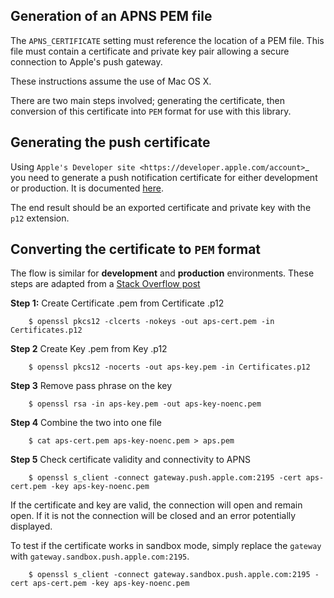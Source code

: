 Generation of an APNS PEM file
------------------------------

The ``APNS_CERTIFICATE`` setting must reference the location of a PEM file. This file must contain a certificate and private key pair allowing a secure connection to Apple's push gateway.

These instructions assume the use of Mac OS X.

There are two main steps involved; generating the certificate, then conversion of this certificate into `PEM` format for use with this library.

## Generating the push certificate

Using `Apple's Developer site <https://developer.apple.com/account>`_ you need to generate a push notification certificate for either development or production. It is documented [here](https://knowledge.altix.co/2020/12/02/Generate-APNS-certificate-for-iOS-Push-Notifications.html). 

The end result should be an exported certificate and private key with the `p12` extension.

## Converting the certificate to `PEM` format

The flow is similar for **development** and **production** environments. These steps are adapted from a [Stack Overflow post](https://stackoverflow.com/a/27942504/4664727)

**Step 1:** Create Certificate .pem from Certificate .p12

```
    $ openssl pkcs12 -clcerts -nokeys -out aps-cert.pem -in Certificates.p12
```

**Step 2** Create Key .pem from Key .p12

```
    $ openssl pkcs12 -nocerts -out aps-key.pem -in Certificates.p12
```

**Step 3** Remove pass phrase on the key

```
    $ openssl rsa -in aps-key.pem -out aps-key-noenc.pem
```  

**Step 4** Combine the two into one file

```
    $ cat aps-cert.pem aps-key-noenc.pem > aps.pem
```

**Step 5** Check certificate validity and connectivity to APNS

```
    $ openssl s_client -connect gateway.push.apple.com:2195 -cert aps-cert.pem -key aps-key-noenc.pem
```

If the certificate and key are valid, the connection will open and remain open. If it is not the connection will be closed and an error potentially displayed.

To test if the certificate works in sandbox mode, simply replace the `gateway` with `gateway.sandbox.push.apple.com:2195`.

```
    $ openssl s_client -connect gateway.sandbox.push.apple.com:2195 -cert aps-cert.pem -key aps-key-noenc.pem
```
